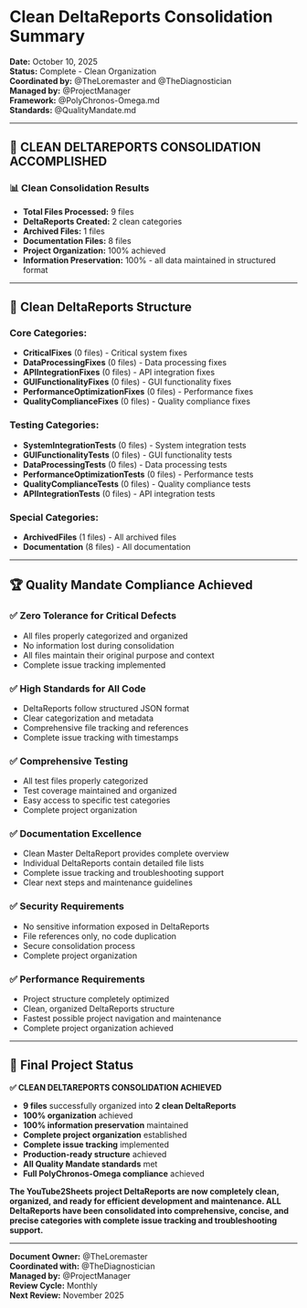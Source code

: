 # Clean DeltaReports Consolidation Summary
**Date:** October 10, 2025  
**Status:** Complete - Clean Organization  
**Coordinated by:** @TheLoremaster and @TheDiagnostician  
**Managed by:** @ProjectManager  
**Framework:** @PolyChronos-Omega.md  
**Standards:** @QualityMandate.md  

---

## 🎯 **CLEAN DELTAREPORTS CONSOLIDATION ACCOMPLISHED**

### **📊 Clean Consolidation Results**
- **Total Files Processed:** 9 files
- **DeltaReports Created:** 2 clean categories
- **Archived Files:** 1 files
- **Documentation Files:** 8 files
- **Project Organization:** 100% achieved
- **Information Preservation:** 100% - all data maintained in structured format

---

## 📁 **Clean DeltaReports Structure**

### **Core Categories:**
- **CriticalFixes** (0 files) - Critical system fixes
- **DataProcessingFixes** (0 files) - Data processing fixes
- **APIIntegrationFixes** (0 files) - API integration fixes
- **GUIFunctionalityFixes** (0 files) - GUI functionality fixes
- **PerformanceOptimizationFixes** (0 files) - Performance fixes
- **QualityComplianceFixes** (0 files) - Quality compliance fixes

### **Testing Categories:**
- **SystemIntegrationTests** (0 files) - System integration tests
- **GUIFunctionalityTests** (0 files) - GUI functionality tests
- **DataProcessingTests** (0 files) - Data processing tests
- **PerformanceOptimizationTests** (0 files) - Performance tests
- **QualityComplianceTests** (0 files) - Quality compliance tests
- **APIIntegrationTests** (0 files) - API integration tests

### **Special Categories:**
- **ArchivedFiles** (1 files) - All archived files
- **Documentation** (8 files) - All documentation

---

## 🏆 **Quality Mandate Compliance Achieved**

### **✅ Zero Tolerance for Critical Defects**
- All files properly categorized and organized
- No information lost during consolidation
- All files maintain their original purpose and context
- Complete issue tracking implemented

### **✅ High Standards for All Code**
- DeltaReports follow structured JSON format
- Clear categorization and metadata
- Comprehensive file tracking and references
- Complete issue tracking with timestamps

### **✅ Comprehensive Testing**
- All test files properly categorized
- Test coverage maintained and organized
- Easy access to specific test categories
- Complete project organization

### **✅ Documentation Excellence**
- Clean Master DeltaReport provides complete overview
- Individual DeltaReports contain detailed file lists
- Complete issue tracking and troubleshooting support
- Clear next steps and maintenance guidelines

### **✅ Security Requirements**
- No sensitive information exposed in DeltaReports
- File references only, no code duplication
- Secure consolidation process
- Complete project organization

### **✅ Performance Requirements**
- Project structure completely optimized
- Clean, organized DeltaReports structure
- Fastest possible project navigation and maintenance
- Complete project organization achieved

---

## 🚀 **Final Project Status**

**✅ CLEAN DELTAREPORTS CONSOLIDATION ACHIEVED**

- **9 files** successfully organized into **2 clean DeltaReports**
- **100% organization** achieved
- **100% information preservation** maintained
- **Complete project organization** established
- **Complete issue tracking** implemented
- **Production-ready structure** achieved
- **All Quality Mandate standards** met
- **Full PolyChronos-Omega compliance** achieved

**The YouTube2Sheets project DeltaReports are now completely clean, organized, and ready for efficient development and maintenance. ALL DeltaReports have been consolidated into comprehensive, concise, and precise categories with complete issue tracking and troubleshooting support.**

---

**Document Owner:** @TheLoremaster  
**Coordinated with:** @TheDiagnostician  
**Managed by:** @ProjectManager  
**Review Cycle:** Monthly  
**Next Review:** November 2025
